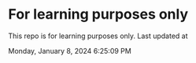 # For learning purposes only
This repo is for learning purposes only.
Last updated at

Monday, January 8, 2024 6:25:09 PM

